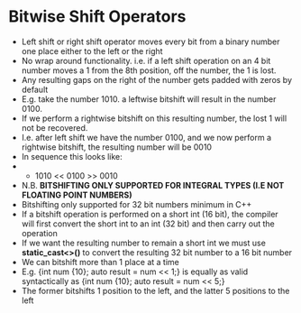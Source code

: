# Bitwise Shift Operators

- Left shift or right shift operator moves every bit from a binary number one place either to the left or the right
- No wrap around functionality. i.e. if a left shift operation on an 4 bit number moves a 1 from the 8th position, off the number, the 1 is lost. 
- Any resulting gaps on the right of the number gets padded with zeros by default
- E.g. take the number 1010. a leftwise bitshift will result in the number 0100. 
- If we perform a rightwise bitshift on this resulting number, the lost 1 will not be recovered.
- I.e. after left shift we have the number 0100, and we now perform a rightwise bitshift, the resulting number will be 0010  
- In sequence this looks like:
- - 1010 << 0100 >> 0010
- N.B. **BITSHIFTING ONLY SUPPORTED FOR INTEGRAL TYPES (I.E NOT FLOATING POINT NUMBERS)**
- Bitshifting only supported for 32 bit numbers minimum in C++
- If a bitshift operation is performed on a short int (16 bit), the compiler will first convert the short int to an int (32 bit) and then carry out the operation
- If we want the resulting number to remain a short int we must use **static_cast<>()** to convert the resulting 32 bit number to a 16 bit number
- We can bitshift more than 1 place at a time
- E.g. {int num {10}; auto result = num << 1;} is equally as valid syntactically as {int num {10}; auto result = num << 5;} 
- The former bitshifts 1 position to the left, and the latter 5 positions to the left
